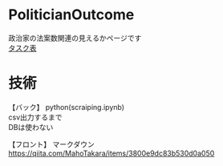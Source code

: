 # PoliticianOutcome
政治家の法案数関連の見えるかページです  
[タスク表](https://docs.google.com/spreadsheets/d/1EwTmri2sQrJKgxhYCe5bR-le6WAkY7dkTC2gz1w8nlg/edit?hl=JA#gid=0)
# 技術
【バック】
python(scraiping.ipynb)  
csv出力するまで  
DBは使わない  

【フロント】
マークダウン
https://qiita.com/MahoTakara/items/3800e9dc83b530d0a050
